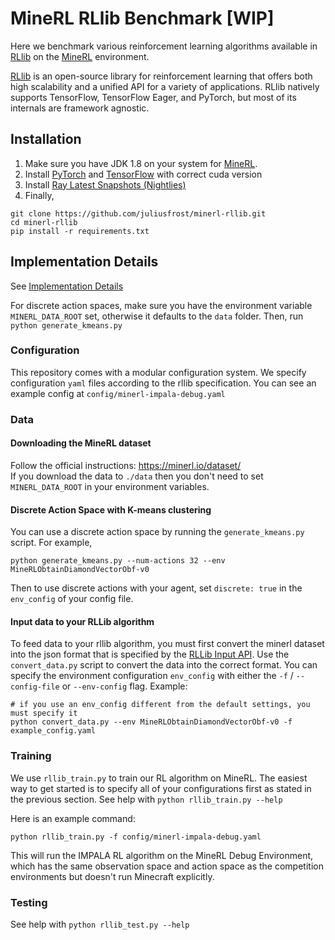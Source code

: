 # MineRL RLlib Benchmark [WIP]

Here we benchmark various reinforcement learning algorithms available in [RLlib](https://docs.ray.io/en/releases-0.8.6/rllib.html) on the [MineRL](https://minerl.io/docs/) environment.

[RLlib](https://docs.ray.io/en/releases-0.8.6/rllib.html) is an open-source library for reinforcement learning that offers both high scalability and a unified API for a variety of applications. 
RLlib natively supports TensorFlow, TensorFlow Eager, and PyTorch, but most of its internals are framework agnostic.

## Installation

1. Make sure you have JDK 1.8 on your system for [MineRL](https://minerl.io/docs/tutorials/index.html#installation).
2. Install [PyTorch](https://pytorch.org/get-started/locally/) and [TensorFlow](https://www.tensorflow.org/install) with correct cuda version
3. Install [Ray Latest Snapshots (Nightlies)](https://docs.ray.io/en/master/installation.html#latest-snapshots-nightlies) 
4. Finally, 
```
git clone https://github.com/juliusfrost/minerl-rllib.git
cd minerl-rllib
pip install -r requirements.txt
```

## Implementation Details
See [Implementation Details](Implementation.md)

For discrete action spaces, make sure you have the environment variable `MINERL_DATA_ROOT` set, 
otherwise it defaults to the `data` folder. 
Then, run `python generate_kmeans.py`

### Configuration

This repository comes with a modular configuration system.
We specify configuration `yaml` files according to the rllib specification.
You can see an example config at `config/minerl-impala-debug.yaml`

### Data
#### Downloading the MineRL dataset
Follow the official instructions: https://minerl.io/dataset/  
If you download the data to `./data` then you don't need to set `MINERL_DATA_ROOT` in your environment variables.

#### Discrete Action Space with K-means clustering
You can use a discrete action space by running the `generate_kmeans.py` script. For example,
```
python generate_kmeans.py --num-actions 32 --env MineRLObtainDiamondVectorObf-v0
```
Then to use discrete actions with your agent, set `discrete: true` in the `env_config` of your config file.

#### Input data to your RLLib algorithm
To feed data to your rllib algorithm, you must first convert the minerl dataset into the json format 
that is specified by the [RLLib Input API](https://docs.ray.io/en/master/rllib-offline.html#input-api).
Use the `convert_data.py` script to convert the data into the correct format. 
You can specify the environment configuration `env_config` 
with either the `-f` / `--config-file` or `--env-config` flag.
Example:
```
# if you use an env_config different from the default settings, you must specify it 
python convert_data.py --env MineRLObtainDiamondVectorObf-v0 -f example_config.yaml
```

### Training
We use `rllib_train.py` to train our RL algorithm on MineRL.
The easiest way to get started is to specify all of your configurations first as stated in the previous section.
See help with `python rllib_train.py --help`

Here is an example command:
```
python rllib_train.py -f config/minerl-impala-debug.yaml
```
This will run the IMPALA RL algorithm on the MineRL Debug Environment,
which has the same observation space and action space as the competition environments 
but doesn't run Minecraft explicitly.

### Testing
See help with `python rllib_test.py --help`
